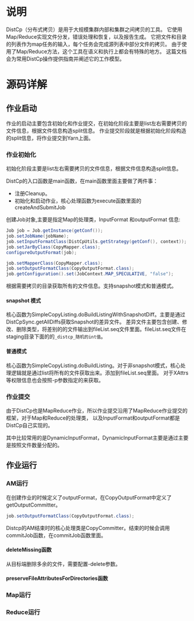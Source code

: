 # 说明

DistCp（分布式拷贝）是用于大规模集群内部和集群之间拷贝的工具。 
它使用Map/Reduce实现文件分发，错误处理和恢复，以及报告生成。 
它把文件和目录的列表作为map任务的输入，每个任务会完成源列表中部分文件的拷贝。 
由于使用了Map/Reduce方法，这个工具在语义和执行上都会有特殊的地方。 这篇文档会为常用DistCp操作提供指南并阐述它的工作模型。

# 源码详解

## 作业启动

作业的启动主要包含初始化和作业提交，在初始化阶段主要是list左右需要拷贝的文件信息，根据文件信息构造split信息。
作业提交阶段就是根据初始化阶段构造的split信息，将作业提交到Yarn上面。

### 作业初始化

初始化阶段主要是list左右需要拷贝的文件信息，根据文件信息构造split信息。

DistCp的入口函数是main函数，在main函数里面主要做了两件事：

- 注册Cleanup。
- 初始化和启动作业，核心处理函数为execute函数里面的createAndSubmitJob

创建Job对象,主要是指定Map的处理类，InputFormat 和outputFormat 信息:

```java
Job job = Job.getInstance(getConf());
job.setJobName(jobName);
job.setInputFormatClass(DistCpUtils.getStrategy(getConf(), context));
job.setJarByClass(CopyMapper.class);
configureOutputFormat(job);

job.setMapperClass(CopyMapper.class);
job.setOutputFormatClass(CopyOutputFormat.class);
job.getConfiguration().set(JobContext.MAP_SPECULATIVE, "false");
```

根据需要拷贝的目录获取所有的文件信息。支持snapshot模式和普通模式。

#### snapshot 模式

核心函数为SimpleCopyListing.doBuildListingWithSnapshotDiff。主要是通过DistCpSync.getAllDiffs获取Snapshot的差异文件。
差异文件主要包含创建、修改、删除类型，将差别的的文件输出到fileList.seq文件里面。fileList.seq文件在staging目录下面的的`_distcp_随机的int值`。

#### 普通模式

核心函数为SimpleCopyListing.doBuildListing。对于非snapshot模式，核心处理逻辑就是通过list将所有的文件获取出来。添加到fileList.seq里面。
对于XAttrs等权限信息也会按照-p参数指定的来获取。

### 作业提交

由于DistCp也是MapReduce作业，所以作业提交沿用了MapReduce作业提交的框架，对于Map和Reduce的处理类，
以及InputFormat和outputFormat都是DistCp自己实现的。

其中比较常用的是DynamicInputFormat，DynamicInputFormat主要是通过主要是按照文件数量分配的。



## 作业运行

### AM运行

在创建作业的时候定义了outputFormat，在CopyOutputFormat中定义了getOutputCommitter。

```java
job.setOutputFormatClass(CopyOutputFormat.class);
```

Distcp的AM结束时的核心处理类是CopyCommitter。结束的时候会调用commitJob函数，在commitJob函数里面。

#### deleteMissing函数

从目标端删除多余的文件，需要配置-delete参数。

#### preserveFileAttributesForDirectories函数



### Map运行

### Reduce运行


